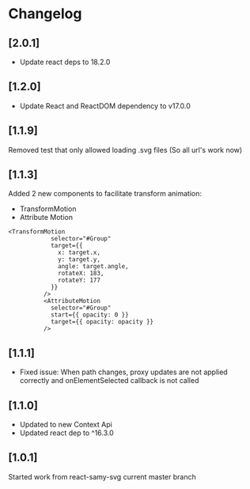 # Changelog

## [2.0.1]
- Update react deps to 18.2.0

## [1.2.0]

- Update React and ReactDOM dependency to v17.0.0

## [1.1.9]

Removed test that only allowed loading .svg files (So all url's work now)

## [1.1.3]

Added 2 new components to facilitate transform animation:

- TransformMotion
- Attribute Motion

```
<TransformMotion
            selector="#Group"
            target={{
              x: target.x,
              y: target.y,
              angle: target.angle,
              rotateX: 183,
              rotateY: 177
            }}
          />
          <AttributeMotion
            selector="#Group"
            start={{ opacity: 0 }}
            target={{ opacity: opacity }}
          />
```

## [1.1.1]

- Fixed issue: When path changes, proxy updates are not applied correctly and onElementSelected callback is not called

## [1.1.0]

- Updated to new Context Api
- Updated react dep to ^16.3.0

## [1.0.1]

Started work from react-samy-svg current master branch